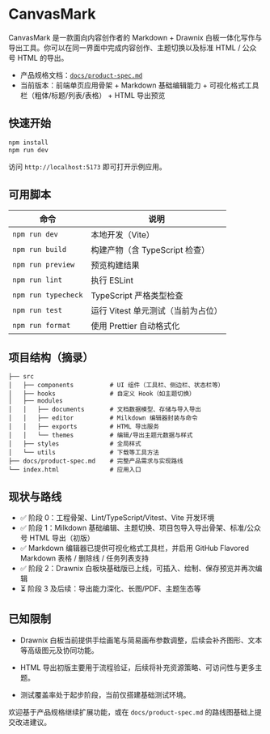 # CanvasMark

CanvasMark 是一款面向内容创作者的 Markdown + Drawnix 白板一体化写作与导出工具。你可以在同一界面中完成内容创作、主题切换以及标准 HTML / 公众号 HTML 的导出。

- 产品规格文档：[`docs/product-spec.md`](docs/product-spec.md)
- 当前版本：前端单页应用骨架 + Markdown 基础编辑能力 + 可视化格式工具栏（粗体/标题/列表/表格） + HTML 导出预览

## 快速开始

```bash
npm install
npm run dev
```

访问 `http://localhost:5173` 即可打开示例应用。

## 可用脚本

| 命令 | 说明 |
| --- | --- |
| `npm run dev` | 本地开发（Vite） |
| `npm run build` | 构建产物（含 TypeScript 检查） |
| `npm run preview` | 预览构建结果 |
| `npm run lint` | 执行 ESLint |
| `npm run typecheck` | TypeScript 严格类型检查 |
| `npm run test` | 运行 Vitest 单元测试（当前为占位） |
| `npm run format` | 使用 Prettier 自动格式化 |

## 项目结构（摘录）

```
├── src
│   ├── components          # UI 组件（工具栏、侧边栏、状态栏等）
│   ├── hooks               # 自定义 Hook（如主题切换）
│   ├── modules
│   │   ├── documents       # 文档数据模型、存储与导入导出
│   │   ├── editor          # Milkdown 编辑器封装与命令
│   │   ├── exports         # HTML 导出服务
│   │   └── themes          # 编辑/导出主题元数据与样式
│   ├── styles              # 全局样式
│   └── utils               # 下载等工具方法
├── docs/product-spec.md    # 完整产品需求与实现路线
└── index.html              # 应用入口
```

## 现状与路线

- ✅ 阶段 0：工程骨架、Lint/TypeScript/Vitest、Vite 开发环境
- ✅ 阶段 1：Milkdown 基础编辑、主题切换、项目包导入导出骨架、标准/公众号 HTML 导出（初版）
- ✅ Markdown 编辑器已提供可视化格式工具栏，并启用 GitHub Flavored Markdown 表格 / 删除线 / 任务列表支持
- ✅ 阶段 2：Drawnix 白板块基础版已上线，可插入、绘制、保存预览并再次编辑
- ⏳ 阶段 3 及后续：导出能力深化、长图/PDF、主题生态等

## 已知限制

- Drawnix 白板当前提供手绘画笔与简易画布参数调整，后续会补齐图形、文本等高级图元及协同功能。

- HTML 导出初版主要用于流程验证，后续将补充资源策略、可访问性与更多主题。
- 测试覆盖率处于起步阶段，当前仅搭建基础测试环境。

欢迎基于产品规格继续扩展功能，或在 `docs/product-spec.md` 的路线图基础上提交改进建议。
